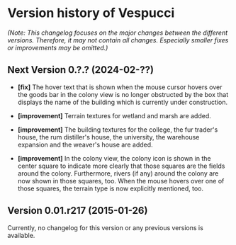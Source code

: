 # Version history of Vespucci

_(Note: This changelog focuses on the major changes between the different
versions. Therefore, it may not contain all changes. Especially smaller fixes or
improvements may be omitted.)_

## Next Version 0.?.? (2024-02-??)

* __[fix]__
  The hover text that is shown when the mouse cursor hovers over the goods bar
  in the colony view is no longer obstructed by the box that displays the name
  of the building which is currently under construction.

* __[improvement]__
  Terrain textures for wetland and marsh are added.

* __[improvement]__
  The building textures for the college, the fur trader's house, the rum
  distiller's house, the university, the warehouse expansion and the weaver's
  house are added.

* __[improvement]__
  In the colony view, the colony icon is shown in the center square to indicate
  more clearly that those squares are the fields around the colony. Furthermore,
  rivers (if any) around the colony are now shown in those squares, too. When
  the mouse hovers over one of those squares, the terrain type is now explicitly
  mentioned, too.

## Version 0.01.r217 (2015-01-26)

Currently, no changelog for this version or any previous versions is available.
